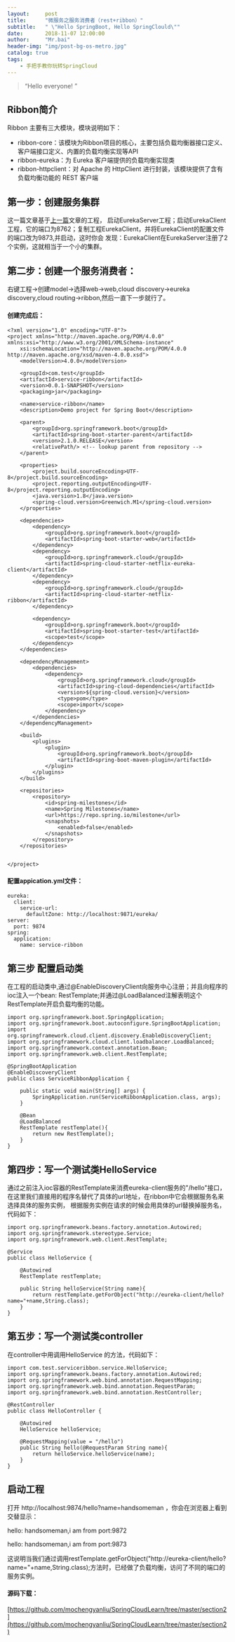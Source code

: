 ```yaml
---
layout:     post
title:      "微服务之服务消费者（rest+ribbon）"
subtitle:   " \"Hello SpringBoot, Hello SpringClould\""
date:       2018-11-07 12:00:00
author:     "Mr.bai"
header-img: "img/post-bg-os-metro.jpg"
catalog: true
tags:
    - 手把手教你玩转SpringCloud
---
```


> “Hello everyone! ”


## Ribbon简介

Ribbon 主要有三大模块，模块说明如下：

-  ribbon-core：该模块为Ribbon项目的核心，主要包括负载均衡器接口定义、客户端接口定义、内置的负载均衡实现等API
-  ribbon-eureka：为 Eureka 客户端提供的负载均衡实现类
-  ribbon-httpclient：对 Apache 的 HttpClient 进行封装，该模块提供了含有负载均衡功能的 REST 客户端


## 第一步：创建服务集群

这一篇文章基于[上一篇](https://mochengyanliu.github.io/2018/10/31/微服务之服务注册与发现-Eureka-2018/)文章的工程，
启动EurekaServer工程；启动EurekaClient工程，它的端口为8762；复制工程EurekaClient，并将EurekaClient的配置文件的端口改为9873,并启动，这时你会
发现：EurekaClient在EurekaServer注册了2个实例，这就相当于一个小的集群。


## 第二步：创建一个服务消费者： 

右键工程->创建model->选择web->web,cloud discovery->eureka discovery,cloud routing->ribbon,然后一直下一步就行了。

####  创建完成后：

	<?xml version="1.0" encoding="UTF-8"?>
	<project xmlns="http://maven.apache.org/POM/4.0.0" xmlns:xsi="http://www.w3.org/2001/XMLSchema-instance"
		xsi:schemaLocation="http://maven.apache.org/POM/4.0.0 http://maven.apache.org/xsd/maven-4.0.0.xsd">
		<modelVersion>4.0.0</modelVersion>

		<groupId>com.test</groupId>
		<artifactId>service-ribbon</artifactId>
		<version>0.0.1-SNAPSHOT</version>
		<packaging>jar</packaging>

		<name>service-ribbon</name>
		<description>Demo project for Spring Boot</description>

		<parent>
			<groupId>org.springframework.boot</groupId>
			<artifactId>spring-boot-starter-parent</artifactId>
			<version>2.1.0.RELEASE</version>
			<relativePath/> <!-- lookup parent from repository -->
		</parent>

		<properties>
			<project.build.sourceEncoding>UTF-8</project.build.sourceEncoding>
			<project.reporting.outputEncoding>UTF-8</project.reporting.outputEncoding>
			<java.version>1.8</java.version>
			<spring-cloud.version>Greenwich.M1</spring-cloud.version>
		</properties>

		<dependencies>
			<dependency>
				<groupId>org.springframework.boot</groupId>
				<artifactId>spring-boot-starter-web</artifactId>
			</dependency>
			<dependency>
				<groupId>org.springframework.cloud</groupId>
				<artifactId>spring-cloud-starter-netflix-eureka-client</artifactId>
			</dependency>
			<dependency>
				<groupId>org.springframework.cloud</groupId>
				<artifactId>spring-cloud-starter-netflix-ribbon</artifactId>
			</dependency>

			<dependency>
				<groupId>org.springframework.boot</groupId>
				<artifactId>spring-boot-starter-test</artifactId>
				<scope>test</scope>
			</dependency>
		</dependencies>

		<dependencyManagement>
			<dependencies>
				<dependency>
					<groupId>org.springframework.cloud</groupId>
					<artifactId>spring-cloud-dependencies</artifactId>
					<version>${spring-cloud.version}</version>
					<type>pom</type>
					<scope>import</scope>
				</dependency>
			</dependencies>
		</dependencyManagement>

		<build>
			<plugins>
				<plugin>
					<groupId>org.springframework.boot</groupId>
					<artifactId>spring-boot-maven-plugin</artifactId>
				</plugin>
			</plugins>
		</build>

		<repositories>
			<repository>
				<id>spring-milestones</id>
				<name>Spring Milestones</name>
				<url>https://repo.spring.io/milestone</url>
				<snapshots>
					<enabled>false</enabled>
				</snapshots>
			</repository>
		</repositories>


	</project>
	

#### 配置appication.yml文件：

	eureka:
	  client:
		service-url:
		  defaultZone: http://localhost:9871/eureka/
	server:
	  port: 9874
	spring:
	  application:
		name: service-ribbon


## 第三步 配置启动类

在工程的启动类中,通过@EnableDiscoveryClient向服务中心注册；并且向程序的ioc注入一个bean: RestTemplate;并通过@LoadBalanced注解表明这个RestTemplate开启负载均衡的功能。

	import org.springframework.boot.SpringApplication;
	import org.springframework.boot.autoconfigure.SpringBootApplication;
	import org.springframework.cloud.client.discovery.EnableDiscoveryClient;
	import org.springframework.cloud.client.loadbalancer.LoadBalanced;
	import org.springframework.context.annotation.Bean;
	import org.springframework.web.client.RestTemplate;

	@SpringBootApplication
	@EnableDiscoveryClient
	public class ServiceRibbonApplication {

		public static void main(String[] args) {
			SpringApplication.run(ServiceRibbonApplication.class, args);
		}

		@Bean
		@LoadBalanced
		RestTemplate restTemplate(){
			return new RestTemplate();
		}
	}


## 第四步：写一个测试类HelloService

通过之前注入ioc容器的RestTemplate来消费eureka-client服务的"/hello"接口，
在这里我们直接用的程序名替代了具体的url地址，在ribbon中它会根据服务名来选择具体的服务实例，
根据服务实例在请求的时候会用具体的url替换掉服务名，代码如下：

	import org.springframework.beans.factory.annotation.Autowired;
	import org.springframework.stereotype.Service;
	import org.springframework.web.client.RestTemplate;

	@Service
	public class HelloService {

		@Autowired
		RestTemplate restTemplate;

		public String helloService(String name){
			return restTemplate.getForObject("http://eureka-client/hello?name="+name,String.class);
		}
	}

## 第五步：写一个测试类controller

在controller中用调用HelloService 的方法，代码如下：

	import com.test.serviceribbon.service.HelloService;
	import org.springframework.beans.factory.annotation.Autowired;
	import org.springframework.web.bind.annotation.RequestMapping;
	import org.springframework.web.bind.annotation.RequestParam;
	import org.springframework.web.bind.annotation.RestController;

	@RestController
	public class HelloController {

		@Autowired
		HelloService helloService;

		@RequestMapping(value = "/hello")
		public String hello(@RequestParam String name){
			return helloService.helloService(name);
		}
	}

## 启动工程

打开 http://localhost:9874/hello?name=handsomeman ，你会在浏览器上看到交替显示：

hello: handsomeman,i am from port:9872

hello: handsomeman,i am from port:9873

这说明当我们通过调用restTemplate.getForObject("http://eureka-client/hello?name="+name,String.class);方法时，已经做了负载均衡，访问了不同的端口的服务实例。

####  源码下载：

[https://github.com/mochengyanliu/SpringCloudLearn/tree/master/section2](https://github.com/mochengyanliu/SpringCloudLearn/tree/master/section2)

